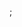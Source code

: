 <div class="github">
<a href="http://github.com/relayr/java-sdk"></a>;
<div class="widget" data-src="relayr/java-sdk"></div>
</div>
